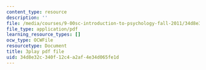 ```yaml
---
content_type: resource
description: ''
file: /media/courses/9-00sc-introduction-to-psychology-fall-2011/34d8e32c340f12c4a2af4e34d065fe1d_SBrCPDC21f4.pdf
file_type: application/pdf
learning_resource_types: []
ocw_type: OCWFile
resourcetype: Document
title: 3play pdf file
uid: 34d8e32c-340f-12c4-a2af-4e34d065fe1d
---
```

